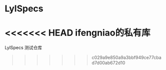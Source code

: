 # LylSpecs
<<<<<<< HEAD
ifengniao的私有库
=======
LylSpecs 测试仓库
>>>>>>> c029a9e850a9a3bbf949ce77cbad7d00ab672d10
